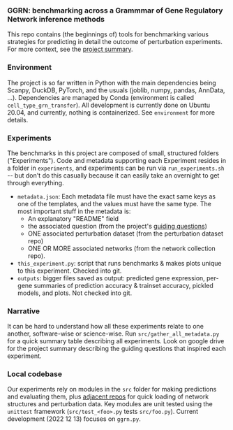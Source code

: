 ### GGRN: benchmarking across a Grammmar of Gene Regulatory Network inference methods 

This repo contains (the beginnings of) tools for benchmarking various strategies for predicting in detail the outcome of perturbation experiments. For more context, see the [project summary](https://docs.google.com/document/d/1vvZi5c0nU3VTvKiWpEka8AtDORxJ3Ymv0ZzoFQwoDoI/edit).

### Environment

The project is so far written in Python with the main dependencies being Scanpy, DuckDB, PyTorch, and the usuals (joblib, numpy, pandas, AnnData, ...). Dependencies are managed by Conda (environment is called `cell_type_grn_transfer`). All development is currently done on Ubuntu 20.04, and currently, nothing is containerized. See `environment` for more details.

### Experiments

The benchmarks in this project are composed of small, structured folders ("Experiments"). Code and metadata supporting each Experiment resides in a folder in `experiments`, and experiments can be run via `run_experiments.sh` -- but don't do this casually because it can easily take an overnight to get through everything.

- `metadata.json`: Each metadata file must have the exact same keys as one of the templates, and the values must have the same type. The most important stuff in the metadata is:
    - An explanatory "README" field
    - the associated question (from the project's [guiding questions](https://docs.google.com/document/d/1vvZi5c0nU3VTvKiWpEka8AtDORxJ3Ymv0ZzoFQwoDoI/edit#heading=h.3lbpjmchifq2))
    - ONE associated perturbation dataset (from the perturbation dataset repo)
    - ONE OR MORE associated networks (from the network collection repo). 
- `this_experiment.py`: script that runs benchmarks & makes plots unique to this experiment. Checked into git.
- `outputs`: bigger files saved as output: predicted gene expression, per-gene summaries of prediction accuracy & trainset accuracy, pickled models, and plots. Not checked into git.

### Narrative

It can be hard to understand how all these experiments relate to one another, software-wise or science-wise. Run `src/gather_all_metadata.py` for a quick summary table describing all experiments. Look on google drive for the project summary describing the guiding questions that inspired each experiment. 

### Local codebase

Our experiments rely on modules in the `src` folder for making predictions and evaluating them, plus [adjacent repos](https://github.com/ekernf01/perturbation_writing) for quick loading of network structures and perturbation data. Key modules are unit tested using the `unittest` framework (`src/test_<foo>.py` tests `src/foo.py`). Current development (2022 12 13) focuses on `ggrn.py`. 
